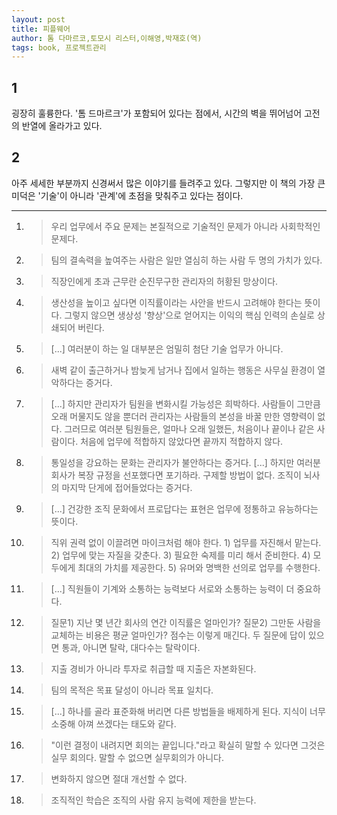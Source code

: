 ```yaml
---
layout: post
title: 피플웨어
author: 톰 다마르코,토모시 리스터,이해영,박재호(역)
tags: book, 프로젝트관리
---
```


## 1
굉장히 훌륭한다. '톰 드마르크'가 포함되어 있다는 점에서, 시간의 벽을 뛰어넘어 고전의 반열에 올라가고 있다.

## 2
아주 세세한 부분까지 신경써서 많은 이야기를 들려주고 있다. 그렇지만 이 책의 가장 큰 미덕은 '기술'이 아니라 '관계'에 초점을 맞춰주고 있다는 점이다.

- - -

1. > 우리 업무에서 주요 문제는 본질적으로 기술적인 문제가 아니라 사회학적인 문제다.

2. > 팀의 결속력을 높여주는 사람은 일만 열심히 하는 사람 두 명의 가치가 있다.

3. > 직장인에게 초과 근무란 순진무구한 관리자의 허황된 망상이다.

4. > 생산성을 높이고 싶다면 이직률이라는 사안을 반드시 고려해야 한다는 뜻이다. 그렇지 않으면 생상성 '향상'으로 얻어지는 이익의 핵심 인력의 손실로 상쇄되어 버린다.

5. > [...] 여러분이 하는 일 대부분은 엄밀히 첨단 기술 업무가 아니다.

6. > 새벽 같이 출근하거나 밤늦게 남거나 집에서 일하는 행동은 사무실 환경이 열악하다는 증거다. 

7. > [...] 하지만 관리자가 팀원을 변화시킬 가능성은 희박하다. 사람들이 그만큼 오래 머물지도 않을 뿐더러 관리자는 사람들의 본성을 바꿀 만한 영향력이 없다. 그러므로 여러분 팀원들은, 얼마나 오래 일했든, 처음이나 끝이나 같은 사람이다. 처음에 업무에 적합하지 않았다면 끝까지 적합하지 않다.

9. > 통일성을 강요하는 문화는 관리자가 불안하다는 증거다. [...] 하지만 여러분 회사가 복장 규정을 선포했다면 포기하라. 구제할 방법이 없다. 조직이 뇌사의 마지막 단게에 접어들었다는 증거다.

10. > [...] 건강한 조직 문화에서 프로답다는 표현은 업무에 정통하고 유능하다는 뜻이다.

11. > 직위 권력 없이 이끌려면 마이크처럼 해야 한다. 1) 업무를 자진해서 맡는다. 2) 업무에 맞는 자질을 갖춘다. 3) 필요한 숙제를 미리 해서 준비한다. 4) 모두에게 최대의 가치를 제공한다. 5) 유머와 명백한 선의로 업무를 수행한다.

12. > [...] 직원들이 기계와 소통하는 능력보다 서로와 소통하는 능력이 더 중요하다.

13. > 질문1) 지난 몇 년간 회사의 연간 이직률은 얼마인가? 질문2) 그만둔 사람을 교체하는 비용은 평균 얼마인가? 점수는 이렇게 매긴다. 두 질문에 답이 있으면 통과, 아니면 탈락, 대다수는 탈락이다.

14. > 지출 경비가 아니라 투자로 취급할 때 지출은 자본화된다. 

15. > 팀의 목적은 목표 달성이 아니라 목표 일치다.

16. > [...] 하나를 골라 표준화해 버리면 다른 방법들을 배제하게 된다. 지식이 너무 소중해 아껴 쓰겠다는 태도와 같다.

17. > "이런 결정이 내려지면 회의는 끝입니다."라고 확실히 말할 수 있다면 그것은 실무 회의다. 말할 수 없으면 실무회의가 아니다. 

18. > 변화하지 않으면 절대 개선할 수 없다.

19. > 조직적인 학습은 조직의 사람 유지 능력에 제한을 받는다.
